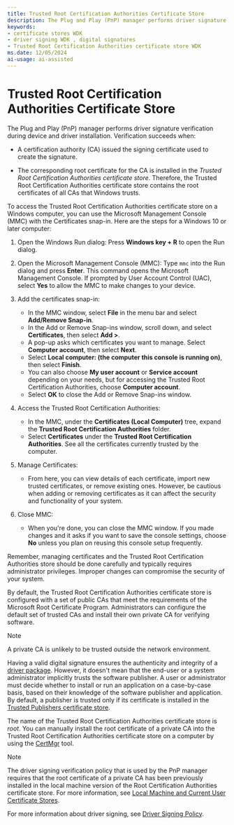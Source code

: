```yaml
---
title: Trusted Root Certification Authorities Certificate Store
description: The Plug and Play (PnP) manager performs driver signature verification during device and driver installation.
keywords:
- certificate stores WDK
- driver signing WDK , digital signatures
- Trusted Root Certification Authorities certificate store WDK
ms.date: 12/05/2024
ai-usage: ai-assisted
---
```


# Trusted Root Certification Authorities Certificate Store

The Plug and Play (PnP) manager performs driver signature verification during device and driver installation. Verification succeeds when:

- A certification authority (CA) issued the signing certificate used to create the signature.

- The corresponding root certificate for the CA is installed in the *Trusted Root Certification Authorities certificate store*. Therefore, the Trusted Root Certification Authorities certificate store contains the root certificates of all CAs that Windows trusts.

To access the Trusted Root Certification Authorities certificate store on a Windows computer, you can use the Microsoft Management Console (MMC) with the Certificates snap-in. Here are the steps for a Windows 10 or later computer:

1. Open the Windows Run dialog: Press **Windows key + R** to open the Run dialog.

1. Open the Microsoft Management Console (MMC): Type `mmc` into the Run dialog and press **Enter**. This command opens the Microsoft Management Console. If prompted by User Account Control (UAC), select **Yes** to allow the MMC to make changes to your device.

1. Add the certificates snap-in:

   - In the MMC window, select **File** in the menu bar and select **Add/Remove Snap-in**.
   - In the Add or Remove Snap-ins window, scroll down, and select **Certificates**, then select **Add >**.
   - A pop-up asks which certificates you want to manage. Select **Computer account**, then select **Next**.
   - Select **Local computer: (the computer this console is running on)**, then select **Finish**.
   - You can also choose **My user account** or **Service account** depending on your needs, but for accessing the Trusted Root Certification Authorities, choose **Computer account**.
   - Select **OK** to close the Add or Remove Snap-ins window.

1. Access the Trusted Root Certification Authorities:

   - In the MMC, under the **Certificates (Local Computer)** tree, expand the **Trusted Root Certification Authorities** folder.
   - Select **Certificates** under the **Trusted Root Certification Authorities**. See all the certificates currently trusted by the computer.

1. Manage Certificates:

   - From here, you can view details of each certificate, import new trusted certificates, or remove existing ones. However, be cautious when adding or removing certificates as it can affect the security and functionality of your system.

1. Close MMC:

   - When you're done, you can close the MMC window. If you made changes and it asks if you want to save the console settings, choose **No** unless you plan on reusing this console setup frequently.

Remember, managing certificates and the Trusted Root Certification Authorities store should be done carefully and typically requires administrator privileges. Improper changes can compromise the security of your system.

By default, the Trusted Root Certification Authorities certificate store is configured with a set of public CAs that meet the requirements of the Microsoft Root Certificate Program. Administrators can configure the default set of trusted CAs and install their own private CA for verifying software.

> [!NOTE]
> A private CA is unlikely to be trusted outside the network environment.

Having a valid digital signature ensures the authenticity and integrity of a [driver package](driver-packages.md). However, it doesn't mean that the end-user or a system administrator implicitly trusts the software publisher. A user or administrator must decide whether to install or run an application on a case-by-case basis, based on their knowledge of the software publisher and application. By default, a publisher is trusted only if its certificate is installed in the [Trusted Publishers certificate store](trusted-publishers-certificate-store.md).

The name of the Trusted Root Certification Authorities certificate store is *root*. You can manually install the root certificate of a private CA into the Trusted Root Certification Authorities certificate store on a computer by using the [CertMgr](../devtest/certmgr.md) tool.

> [!NOTE]
> The driver signing verification policy that is used by the PnP manager requires that the root certificate of a private CA has been previously installed in the local machine version of the Root Certification Authorities certificate store. For more information, see [Local Machine and Current User Certificate Stores](local-machine-and-current-user-certificate-stores.md).

For more information about driver signing, see [Driver Signing Policy](./kernel-mode-code-signing-policy--windows-vista-and-later-.md).
